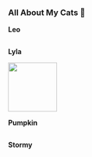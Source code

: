 ### All About My Cats 👋

<!--

-->

<strong>Leo</strong>
<div></div>
<img src= >
<div></div>



<strong>Lyla</strong>
<div></div>
<img src="https://github.com/luisatuipulotu/LuisaTuipulotu/assets/145697785/f455601f-ad68-4d2f-a15b-26c68139b61d" width="100"/>



<strong>Pumpkin</strong>
<div></div>
<img src= >



<strong>Stormy</strong>
<div></div>
<img src= >
